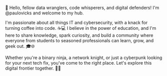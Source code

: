 👋 Hello, fellow data wranglers, code whisperers, and digital defenders! I'm @paulovicks and welcome to my hub.

I'm passionate about all things IT and cybersecurity, with a knack for turning coffee into code. ☕💻 I believe in the power of education, and I'm here to share knowledge, spark curiosity, and build a community where everyone from students to seasoned professionals can learn, grow, and geek out. 🎓🌐

Whether you're a binary ninja, a network knight, or just a cyberpunk looking for your next tech fix, you've come to the right place. Let's explore this digital frontier together. 🌌💡
